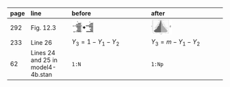 | page | line | before | after |
|:-----------|:------------|:------------|:------------|
| 292 | Fig. 12.3 | <img src='chap12/output/fig12-4.png' width='30%' /> | <img src='chap12/output/fig12-3.png' width='30%' /> |
| 233 | Line 26 | $Y_3 = 1 - Y_1 - Y_2$ | $Y_3 = m - Y_1 - Y_2$ |
| 62 | Lines 24 and 25 in model4-4b.stan | `1:N` |  `1:Np` |
